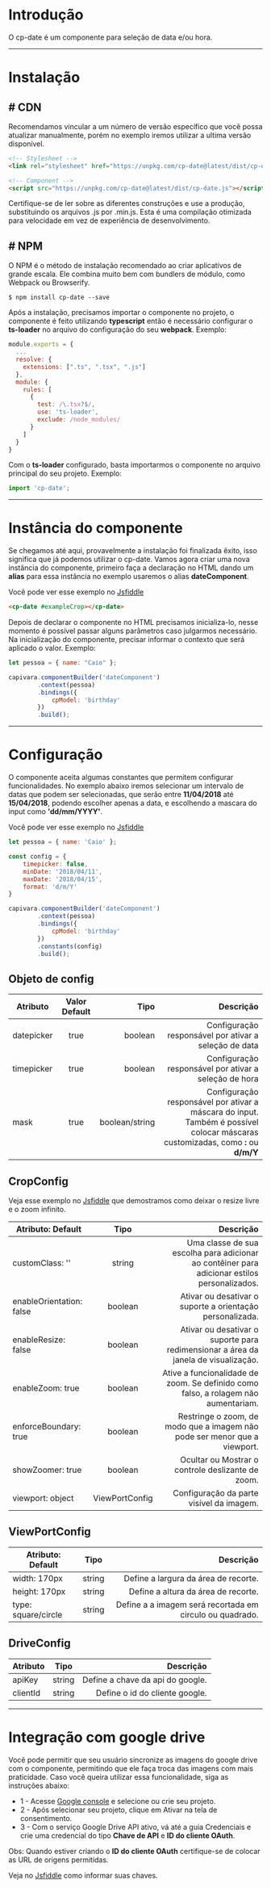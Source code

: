 # Introdução

O cp-date é um componente para seleção de data e/ou hora.

------
# Instalação

## # CDN
Recomendamos vincular a um número de versão específico que você possa atualizar manualmente, porém no exemplo iremos utilizar a ultima versão disponível.
```html
<!-- Stylesheet -->
<link rel="stylesheet" href="https://unpkg.com/cp-date@latest/dist/cp-date.css">

<!-- Component -->
<script src="https://unpkg.com/cp-date@latest/dist/cp-date.js"></script>
```
Certifique-se de ler sobre as diferentes construções e use a produção, substituindo os arquivos .js por .min.js. Esta é uma compilação otimizada para velocidade em vez de experiência de desenvolvimento.

## # NPM
O NPM é o método de instalação recomendado ao criar aplicativos de grande escala. Ele combina muito bem com bundlers de módulo, como Webpack ou Browserify.

```shell
$ npm install cp-date --save
```
Após a instalação, precisamos importar o componente no projeto, o componente é feito utilizando **typescript** então é necessário configurar o **ts-loader** no arquivo do configuração do seu **webpack**. Exemplo:
```javascript
module.exports = {
  ...
  resolve: {
    extensions: [".ts", ".tsx", ".js"]
  },
  module: {
    rules: [
      {
        test: /\.tsx?$/,
        use: 'ts-loader',
        exclude: /node_modules/
      }
    ]
  }
}
```
Com o **ts-loader** configurado, basta importarmos o componente no arquivo principal do seu projeto. Exemplo:
```javascript
import 'cp-date';
```

------
# Instância do componente

Se chegamos até aqui, provavelmente a instalação foi finalizada êxito, isso significa que já podemos utilizar o cp-date.
Vamos agora criar uma nova instância do componente, primeiro faça a declaração no HTML dando um **alias** para essa instância no exemplo usaremos o alias **dateComponent**.

Você pode ver esse exemplo no [Jsfiddle](https://jsfiddle.net/dsd46pq6/3/)

```html
<cp-date #exampleCrop></cp-date>
```

Depois de declarar o componente no HTML precisamos inicializa-lo, nesse momento é possível passar alguns parâmetros caso julgarmos necessário.
Na inicialização do componente, precisar informar o contexto que será aplicado o valor. Exemplo:
```javascript
let pessoa = { name: "Caio" };

capivara.componentBuilder('dateComponent')
        .context(pessoa)
        .bindings({
            cpModel: 'birthday'
        })
        .build();
```
------
# Configuração

O componente aceita algumas constantes que permitem configurar funcionalidades. No exemplo abaixo iremos selecionar um intervalo de datas que podem ser selecionadas, que serão entre **11/04/2018** até **15/04/2018**, podendo escolher apenas a data, e escolhendo a mascara do input como **'dd/mm/YYYY'**.

Você pode ver esse exemplo no [Jsfiddle](https://jsfiddle.net/dsd46pq6/6/)

```javascript
let pessoa = { name: 'Caio' };

const config = {
	timepicker: false,
    minDate: '2018/04/11',
    maxDate: '2018/04/15',
    format: 'd/m/Y'
}

capivara.componentBuilder('dateComponent')
        .context(pessoa)
        .bindings({
        	cpModel: 'birthday'
      	})
        .constants(config)
        .build();
```

## Objeto de config
| Atributo| Valor Default      | Tipo          | Descrição |
| ---------------- |:----------------:| -------:|---------:|
| datepicker | true | boolean | Configuração responsável por ativar a seleção de data |
| timepicker | true | boolean | Configuração responsável por ativar a seleção de hora |
| mask | true | boolean/string | Configuração responsável por ativar a máscara do input. Também é possível colocar máscaras customizadas, como **__:__** ou **d/m/Y**|

## CropConfig

Veja esse exemplo no [Jsfiddle](https://jsfiddle.net/xfnkp3no/9/) que demostramos como deixar o resize livre e o zoom infinito.

| Atributo: Default      | Tipo          | Descrição |
| ------------- |:-------------:| -----:|
| customClass: ''   | string | Uma classe de sua escolha para adicionar ao contêiner para adicionar estilos personalizados. |
| enableOrientation: false      | boolean | Ativar ou desativar o suporte a orientação personalizada.  |
| enableResize: false      | boolean | Ativar ou desativar o suporte para redimensionar a área da janela de visualização. |
| enableZoom: true      | boolean | Ative a funcionalidade de zoom. Se definido como falso, a rolagem não aumentariam. |
| enforceBoundary: true      | boolean | Restringe o zoom, de modo que a imagem não pode ser menor que a viewport. |
| showZoomer: true      | boolean | Ocultar ou Mostrar o controle deslizante de zoom. |
| viewport: object      | ViewPortConfig | Configuração da parte visível da imagem. |

## ViewPortConfig
| Atributo: Default      | Tipo          | Descrição |
| ------------- |:-------------:| -----:|
| width: 170px      | string | Define a largura da área de recorte. |
| height: 170px      | string | Define a altura da área de recorte. |
| type: square/circle      | string | Define a a imagem será recortada em circulo ou quadrado. |

## DriveConfig
| Atributo      | Tipo          | Descrição |
| ------------- |:-------------:| -----:|
| apiKey      | string | Define a chave da api do google. |
| clientId      | string | Define o id do cliente google. |

------
# Integração com google drive

Você pode permitir que seu usuário sincronize as imagens do google drive com o componente, permitindo que ele faça troca das imagens com mais praticidade. Caso você queira utilizar essa funcionalidade, siga as instruções abaixo: 

* 1 - Acesse [Google console](https://console.developers.google.com/apis/api/drive.googleapis.com?project=_) e selecione ou crie seu projeto. 
* 2 - Após selecionar seu projeto, clique em Ativar na tela de consentimento. 
* 3 - Com o serviço Google Drive API ativo, vá até a guia Credenciais e crie uma credencial do tipo **Chave de API** e **ID do cliente OAuth**. 

Obs: Quando estiver criando o **ID do cliente OAuth** certifique-se de colocar as URL de origens permitidas.

Veja no [Jsfiddle](https://jsfiddle.net/xfnkp3no/10/) como informar suas chaves.